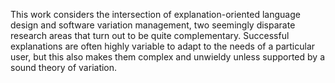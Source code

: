 This work considers the intersection of explanation-oriented language design
and software variation management, two seemingly disparate research areas that
turn out to be quite complementary. Successful explanations are often highly
variable to adapt to the needs of a particular user, but this also makes them
complex and unwieldy unless supported by a sound theory of variation.
